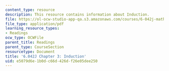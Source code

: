 ```yaml
---
content_type: resource
description: This resource contains information about Induction.
file: https://ol-ocw-studio-app-qa.s3.amazonaws.com/courses/6-042j-mathematics-for-computer-science-fall-2010/e5079d6e1b0dc66d426df26e05dee250_MIT6_042JF10_chap03.pdf
file_type: application/pdf
learning_resource_types:
- Readings
ocw_type: OCWFile
parent_title: Readings
parent_type: CourseSection
resourcetype: Document
title: '6.042J Chapter 3: Induction'
uid: e5079d6e-1b0d-c66d-426d-f26e05dee250
---
```


